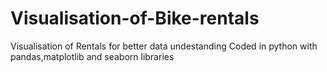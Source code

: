 # Visualisation-of-Bike-rentals

Visualisation of Rentals for better data undestanding
Coded in python with pandas,matplotlib and seaborn libraries
